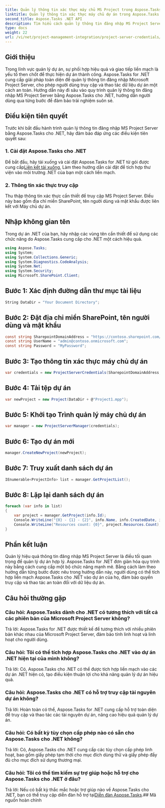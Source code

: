 ```yaml
---
title: Quản lý thông tin xác thực máy chủ MS Project trong Aspose.Tasks
linktitle: Quản lý thông tin xác thực máy chủ dự án trong Aspose.Tasks
second_title: Aspose.Tasks .NET API
description: Tìm hiểu cách quản lý thông tin đăng nhập MS Project Server một cách liền mạch với Aspose.Tasks cho .NET. Nâng cao hiệu quả quản lý dự án.
type: docs
weight: 22
url: /vi/net/project-management-integration/project-server-credentials/
---
```

## Giới thiệu
Trong lĩnh vực quản lý dự án, sự phối hợp hiệu quả và giao tiếp liền mạch là yếu tố then chốt để thực hiện dự án thành công. Aspose.Tasks for .NET cung cấp giải pháp toàn diện để quản lý thông tin đăng nhập Microsoft Project Server, cho phép người dùng truy cập và thao tác dữ liệu dự án một cách an toàn. Hướng dẫn này đi sâu vào quy trình quản lý thông tin đăng nhập MS Project Server bằng Aspose.Tasks cho .NET, hướng dẫn người dùng qua từng bước để đảm bảo trải nghiệm suôn sẻ.
## Điều kiện tiên quyết
Trước khi bắt đầu hành trình quản lý thông tin đăng nhập MS Project Server bằng Aspose.Tasks cho .NET, hãy đảm bảo đáp ứng các điều kiện tiên quyết sau:
### 1. Cài đặt Aspose.Tasks cho .NET
 Để bắt đầu, hãy tải xuống và cài đặt Aspose.Tasks for .NET từ gói được cung cấp[Liên kết tải xuống](https://releases.aspose.com/tasks/net/), Làm theo hướng dẫn cài đặt để tích hợp thư viện vào môi trường .NET của bạn một cách liền mạch.
### 2. Thông tin xác thực truy cập
Thu thập thông tin xác thực cần thiết để truy cập MS Project Server. Điều này bao gồm địa chỉ miền SharePoint, tên người dùng và mật khẩu được liên kết với Máy chủ dự án.

## Nhập không gian tên
Trong dự án .NET của bạn, hãy nhập các vùng tên cần thiết để sử dụng các chức năng do Aspose.Tasks cung cấp cho .NET một cách hiệu quả.

```csharp
using Aspose.Tasks;
using System;
using System.Collections.Generic;
using System.Diagnostics.CodeAnalysis;
using System.Net;
using System.Security;
using Microsoft.SharePoint.Client;

```

## Bước 1: Xác định đường dẫn thư mục tài liệu
```csharp
String DataDir = "Your Document Directory";
```
## Bước 2: Đặt địa chỉ miền SharePoint, tên người dùng và mật khẩu
```csharp
const string SharepointDomainAddress = "https://contoso.sharepoint.com/sites/pwa";
const string UserName = "admin@contoso.onmicrosoft.com";
const string Password = "MyPassword";
```
## Bước 3: Tạo thông tin xác thực máy chủ dự án
```csharp
var credentials = new ProjectServerCredentials(SharepointDomainAddress, UserName, Password);
```
## Bước 4: Tải tệp dự án
```csharp
var newProject = new Project(DataDir + @"Project1.mpp");
```
## Bước 5: Khởi tạo Trình quản lý máy chủ dự án
```csharp
var manager = new ProjectServerManager(credentials);
```
## Bước 6: Tạo dự án mới
```csharp
manager.CreateNewProject(newProject);
```
## Bước 7: Truy xuất danh sách dự án
```csharp
IEnumerable<ProjectInfo> list = manager.GetProjectList();
```
## Bước 8: Lặp lại danh sách dự án
```csharp
foreach (var info in list)
{
    var project = manager.GetProject(info.Id);
    Console.WriteLine("{0} - {1} - {2}", info.Name, info.CreatedDate, info.LastSavedDate);
    Console.WriteLine("Resources count: {0}", project.Resources.Count);
}
```

## Phần kết luận
Quản lý hiệu quả thông tin đăng nhập MS Project Server là điều tối quan trọng để quản lý dự án hợp lý. Aspose.Tasks for .NET đơn giản hóa quy trình này bằng cách cung cấp một bộ chức năng mạnh mẽ. Bằng cách làm theo hướng dẫn từng bước được nêu trong hướng dẫn này, người dùng có thể tích hợp liền mạch Aspose.Tasks cho .NET vào dự án của họ, đảm bảo quyền truy cập và thao tác an toàn đối với dữ liệu dự án.
## Câu hỏi thường gặp
### Câu hỏi: Aspose.Tasks dành cho .NET có tương thích với tất cả các phiên bản của Microsoft Project Server không?
Trả lời: Aspose.Tasks for .NET được thiết kế để tương thích với nhiều phiên bản khác nhau của Microsoft Project Server, đảm bảo tính linh hoạt và linh hoạt cho người dùng.
### Câu hỏi: Tôi có thể tích hợp Aspose.Tasks cho .NET vào dự án .NET hiện tại của mình không?
Trả lời: Có, Aspose.Tasks cho .NET có thể được tích hợp liền mạch vào các dự án .NET hiện có, tạo điều kiện thuận lợi cho khả năng quản lý dự án hiệu quả.
### Câu hỏi: Aspose.Tasks cho .NET có hỗ trợ truy cập tài nguyên dự án không?
Trả lời: Hoàn toàn có thể, Aspose.Tasks for .NET cung cấp hỗ trợ toàn diện để truy cập và thao tác các tài nguyên dự án, nâng cao hiệu quả quản lý dự án.
### Câu hỏi: Có bất kỳ tùy chọn cấp phép nào có sẵn cho Aspose.Tasks cho .NET không?
Trả lời: Có, Aspose.Tasks cho .NET cung cấp các tùy chọn cấp phép linh hoạt, bao gồm giấy phép tạm thời cho mục đích dùng thử và giấy phép đầy đủ cho mục đích sử dụng thương mại.
### Câu hỏi: Tôi có thể tìm kiếm sự trợ giúp hoặc hỗ trợ cho Aspose.Tasks cho .NET ở đâu?
 Trả lời: Nếu có bất kỳ thắc mắc hoặc trợ giúp nào về Aspose.Tasks cho .NET, bạn có thể truy cập diễn đàn hỗ trợ tại[Diễn đàn Aspose.Tasks](https://forum.aspose.com/c/tasks/15).## Mã nguồn hoàn chỉnh